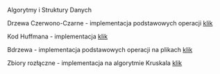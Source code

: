 
Algorytmy i Struktury Danych 

Drzewa Czerwono-Czarne - implementacja podstawowych operacji [klik](AiSD/drzewaRB.c)

Kod Huffmana - implementacja [klik](AiSD/Huffman.cpp)

Bdrzewa - implementacja podstawowych operacji na plikach [klik](AiSD/bdrzewa.cpp)

Zbiory rozłączne - implementacja na algorytmie Kruskala [klik](AiSD/rozlaczne.cpp)
